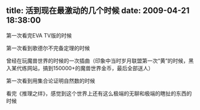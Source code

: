 title: 活到现在最激动的几个时候
date: 2009-04-21 18:38:00
---

 &#31532;&#19968;&#27425;&#30475;&#23436;EVA TV&#29256;&#30340;&#26102;&#20505;

  

 &#31532;&#19968;&#27425;&#30475;&#21040;&#27468;&#24503;&#23572;&#19981;&#23436;&#22791;&#23450;&#29702;&#30340;&#26102;&#20505;

 &#26366;&#32463;&#22312;&#29609;&#39764;&#20861;&#19990;&#30028;&#30340;&#26102;&#20505;&#30340;&#19968;&#27425;&#25554;&#26354;&#65288;&#21360;&#35937;&#20013;&#24403;&#26102;&#23681;&#26376;&#32852;&#30431;&#31532;&#19968;&#27425;&#8220;&#40644;&#8221;&#30340;&#26102;&#20505;&#65292;&#40657;&#20837;&#26576;&#20195;&#32451;&#32593;&#31449;&#65292;&#25630;&#21040;150000+&#30340;&#39764;&#20861;&#19990;&#30028;&#37329;&#24065;&#65292;&#26368;&#21518;&#20840;&#37096;&#36865;&#20154;&#65289;

  

 &#31532;&#19968;&#27425;&#30475;&#21040;&#29992;&#38598;&#21512;&#35770;&#35777;&#26126;&#33258;&#28982;&#25968;&#30340;&#26102;&#20505;

  

 &#30475;&#23436;&#12298;&#25512;&#29702;&#20043;&#32458;&#12299;&#65292;&#24863;&#35273;&#21040;&#36825;&#20010;&#19990;&#30028;&#19978;&#36824;&#26377;&#36825;&#20040;&#26497;&#31471;&#30340;&#26080;&#32842;&#21644;&#26497;&#31471;&#30340;&#30606;&#25199;&#30340;&#19996;&#35199;&#30340;&#26102;&#20505;

 
